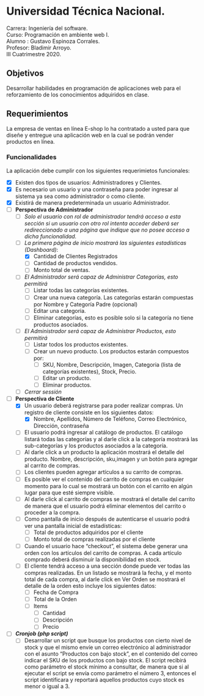 # Universidad Técnica Nacional.
Carrera: Ingeniería del software.  
Curso:   Programación en ambiente web I.    
Alumno : Gustavo Espinoza Corrales.  
Profesor: Bladimir Arroyo.      
III Cuatrimestre 2020.

## Objetivos
Desarrollar habilidades en programación de aplicaciones web para el reforzamiento de los conocimientos adquiridos en clase.

## Requerimientos
La empresa de ventas en línea E-shop lo ha contratado a usted para que diseñe y entregue una aplicación web en la cual se podrán vender productos en línea.

### Funcionalidades
La aplicación debe cumplir con los siguientes requerimietos funcionales:
- [X] Existen dos tipos de usuarios: Administradores y Clientes.
- [X] Es necesario un usuario y una contraseña para poder ingresar al sistema ya sea como administrador o como cliente.
- [X] Existirá de manera predeterminada un usuario Administrador.
- [ ] **Perspectiva de Administrador** 
    - [ ] *Solo el usuario con rol de administrador tendrá acceso a esta sección si un usuario con otro rol intenta acceder deberá ser redireccionado a una página que indique que no posee acceso a dicha funcionalidad.* 
    - [ ] *La primera página de inicio mostrará las siguientes estadísticas (Dashboard)*:
        - [X] Cantidad de Clientes Registrados
        - [ ] Cantidad de productos vendidos.
        - [ ] Monto total de ventas.
    - [ ] *El Administrador será capaz de Administrar Categorías, esto permitirá*
        - [ ] Listar todas las categorías existentes.
        - [ ] Crear una nueva categoría. Las categorías estarán compuestas por Nombre y Categoría Padre (opcional)
        - [ ] Editar una categoria.
        - [ ] Eliminar categorías, esto es posible solo si la categoría no tiene productos asociados.
    - [ ] *El Administrador será capaz de Administrar Productos, esto permitirá*
        - [ ] Listar todos los productos existentes.
        - [ ] Crear un nuevo producto. Los productos estarán compuestos por:
            - [ ] SKU, Nombre, Descripción, Imagen, Categoria (lista de categorías existentes), Stock, Precio.
            - [ ] Editar un producto.
            - [ ] Eliminar productos.
    - [ ] *Cerrar sessión*
- [ ] **Perspectiva de Cliente**
    - [X] Un usuario deberá registrarse para poder realizar compras. Un registro de cliente
    consiste en los siguientes datos:
        - [X] Nombre, Apellidos, Número de Teléfono, Correo Electrónico, Dirección, contraseña
    - [ ] El usuario podrá ingresar al catálogo de productos. El catálogo listará todas las categorías y al darle click a la categoría mostrará las sub-categorías y los productos asociados a la categoría.
    - [ ] Al darle click a un producto la aplicación mostrará el detalle del producto. Nombre, descripción, sku,imagen y un botón para agregar al carrito de compras.
    - [ ] Los clientes pueden agregar artículos a su carrito de compras.
    - [ ] Es posible ver el contenido del carrito de compras en cualquier momento para lo cual se mostrará un botón con el carrito en algún lugar para que esté siempre visible.
    - [ ] Al darle click al carrito de compras se mostrará el detalle del carrito de manera que el usuario podrá eliminar elementos del carrito o proceder a la compra.
    - [ ] Como pantalla de inicio después de autenticarse el usuario podrá ver una pantalla inicial de estadísticas:
        - [ ] Total de productos adquiridos por el cliente
        - [ ] Monto total de compras realizadas por el cliente
    - [ ] Cuando el usuario hace “checkout”, el sistema debe generar una orden con los artículos del carrito de compras. A cada artículo comprado deberá disminuir la disponibilidad en stock.
    - [ ] El cliente tendrá acceso a una sección donde puede ver todas las compras realizadas. En un listado se mostrará la fecha, y el monto total de cada compra, al darle click en Ver Orden se mostrará el detalle de la orden esto incluye los siguientes datos:
        - [ ] Fecha de Compra
        - [ ] Total de la Orden
        - [ ] Items
            - [ ] Cantidad
            - [ ] Descripción
            - [ ] Precio
- [ ] ***Cronjob (php script)***
    - [ ] Desarrollar un script que busque los productos con cierto nivel de stock y que el mismo envíe un correo electrónico al administrador con el asunto “Productos con bajo stock”, en el contenido del correo indicar el SKU de los productos con bajo stock. El script recibirá como parámetro el stock mínimo a consultar, de manera que si al ejecutar el script se envía como parámetro el número 3, entonces el script identificara y reportará aquellos productos cuyo stock es menor o igual a 3. 
